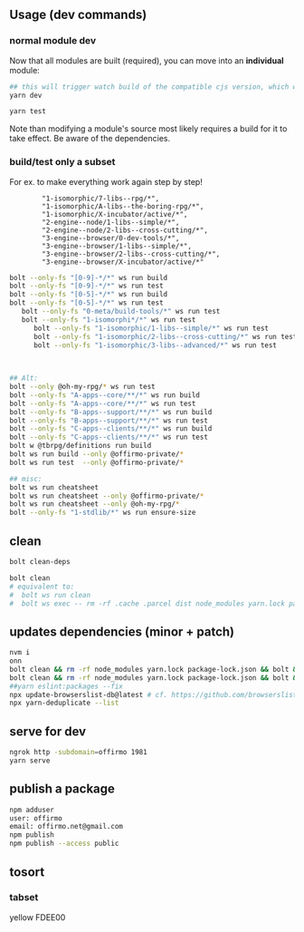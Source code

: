 
## Usage (dev commands)

### normal module dev

Now that all modules are built (required), you can move into an **individual** module:
```bash
## this will trigger watch build of the compatible cjs version, which works in all envs
yarn dev

yarn test
```

Note than modifying a module's source most likely requires a build for it to take effect.
Be aware of the dependencies.

### build/test only a subset

For ex. to make everything work again step by step!

			"1-isomorphic/7-libs--rpg/*",
			"1-isomorphic/A-libs--the-boring-rpg/*",
			"1-isomorphic/X-incubator/active/*",
			"2-engine--node/1-libs--simple/*",
			"2-engine--node/2-libs--cross-cutting/*",
			"3-engine--browser/0-dev-tools/*",
			"3-engine--browser/1-libs--simple/*",
			"3-engine--browser/2-libs--cross-cutting/*",
			"3-engine--browser/X-incubator/active/*"


```bash
bolt --only-fs "[0-9]-*/*" ws run build
bolt --only-fs "[0-9]-*/*" ws run test
bolt --only-fs "[0-5]-*/*" ws run build
bolt --only-fs "[0-5]-*/*" ws run test
   bolt --only-fs "0-meta/build-tools/*" ws run test
   bolt --only-fs "1-isomorphi*/*" ws run test
      bolt --only-fs "1-isomorphic/1-libs--simple/*" ws run test
      bolt --only-fs "1-isomorphic/2-libs--cross-cutting/*" ws run test
      bolt --only-fs "1-isomorphic/3-libs--advanced/*" ws run test
   
   

## Alt:
bolt --only @oh-my-rpg/* ws run test
bolt --only-fs "A-apps--core/**/*" ws run build
bolt --only-fs "A-apps--core/**/*" ws run test
bolt --only-fs "B-apps--support/**/*" ws run build
bolt --only-fs "B-apps--support/**/*" ws run test
bolt --only-fs "C-apps--clients/**/*" ws run build
bolt --only-fs "C-apps--clients/**/*" ws run test
bolt w @tbrpg/definitions run build
bolt ws run build --only @offirmo-private/*
bolt ws run test  --only @offirmo-private/*

## misc:
bolt ws run cheatsheet
bolt ws run cheatsheet --only @offirmo-private/*
bolt ws run cheatsheet --only @oh-my-rpg/*
bolt --only-fs "1-stdlib/*" ws run ensure-size
```

## clean
```bash
bolt clean-deps

bolt clean
# equivalent to:
#  bolt ws run clean
#  bolt ws exec -- rm -rf .cache .parcel dist node_modules yarn.lock package-lock.json yarn-error.log
```

## updates dependencies (minor + patch)
```bash
nvm i
onn
bolt clean && rm -rf node_modules yarn.lock package-lock.json && bolt && yarn outdated     && bolt build
bolt clean && rm -rf node_modules yarn.lock package-lock.json && bolt && bolt build
##yarn eslint:packages --fix
npx update-browserslist-db@latest # cf. https://github.com/browserslist/browserslist#browsers-data-updating
npx yarn-deduplicate --list
```

## serve for dev
```bash
ngrok http -subdomain=offirmo 1981
yarn serve
```

## publish a package
```bash
npm adduser
user: offirmo
email: offirmo.net@gmail.com
npm publish
npm publish --access public
```


## tosort

### tabset

yellow FDEE00

